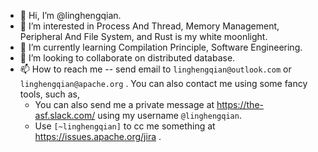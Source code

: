 - 👋 Hi, I’m @linghengqian.
- 👀 I’m interested in Process And Thread, Memory Management, Peripheral And File System, and Rust is my white moonlight.
- 🌱 I’m currently learning Compilation Principle, Software Engineering.
- 💞️ I’m looking to collaborate on distributed database.
- 📫 How to reach me -- send email to `linghengqian@outlook.com` or `linghengqian@apache.org` . You can also contact me using some fancy tools, such as,
  - You can also send me a private message at https://the-asf.slack.com/ using my username `@linghengqian`.
  - Use `[~linghengqian]` to cc me something at https://issues.apache.org/jira .

<!---
linghengqian/linghengqian is a ✨ special ✨ repository because its `README.md` (this file) appears on your GitHub profile.
You can click the Preview link to take a look at your changes.
--->
